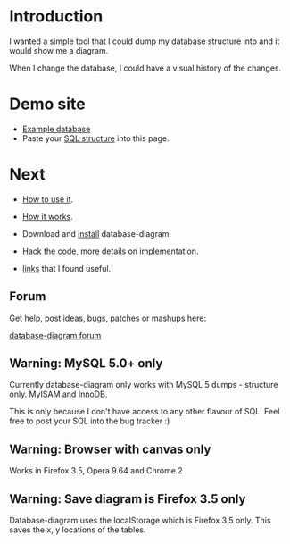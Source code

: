 # Introduction #

I wanted a simple tool that I could dump my database structure into and it would show me a diagram.

When I change the database, I could have a visual history of the changes.

# Demo site #

  * [Example database](http://teethgrinder.co.uk/database-diagram/test-MySQL-MyISAM.html)
  * Paste your [SQL structure](http://teethgrinder.co.uk/database-diagram/) into this page.

# Next #

  * [How to use it](HowToUseIt.md).
  * [How it works](HowItWorks.md).
  * Download and [install](Install.md) database-diagram.
  * [Hack the code](HackTheCode.md), more details on implementation.

  * [links](Links.md) that I found useful.

## Forum ##

Get help, post ideas, bugs, patches or mashups here:

[database-diagram forum](http://n2.nabble.com/database-diagram-f3333903.html)

## Warning: MySQL 5.0+ only ##

Currently database-diagram only works with MySQL 5 dumps - structure only. MyISAM and InnoDB.

This is only because I don't have access to any other flavour of SQL. Feel free to post your SQL into the bug tracker :)

## Warning: Browser with canvas only ##

Works in Firefox 3.5, Opera 9.64 and Chrome 2

## Warning: Save diagram is Firefox 3.5 only ##

Database-diagram uses the localStorage which is Firefox 3.5 only. This saves the x, y locations of the tables.
